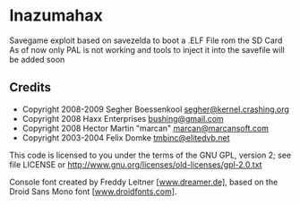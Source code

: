 # Inazumahax
Savegame exploit based on savezelda to boot a .ELF File rom the SD Card
As of now only PAL is not working and tools to inject it into the savefile will be added soon

## Credits
- Copyright 2008-2009  Segher Boessenkool  <segher@kernel.crashing.org>
- Copyright 2008  Haxx Enterprises  <bushing@gmail.com>
- Copyright 2008  Hector Martin "marcan"  <marcan@marcansoft.com>
- Copyright 2003-2004  Felix Domke <tmbinc@elitedvb.net>

This code is licensed to you under the terms of the GNU GPL, version 2;
see file LICENSE or http://www.gnu.org/licenses/old-licenses/gpl-2.0.txt

Console font created by Freddy Leitner [www.dreamer.de], based on
the Droid Sans Mono font [www.droidfonts.com].
